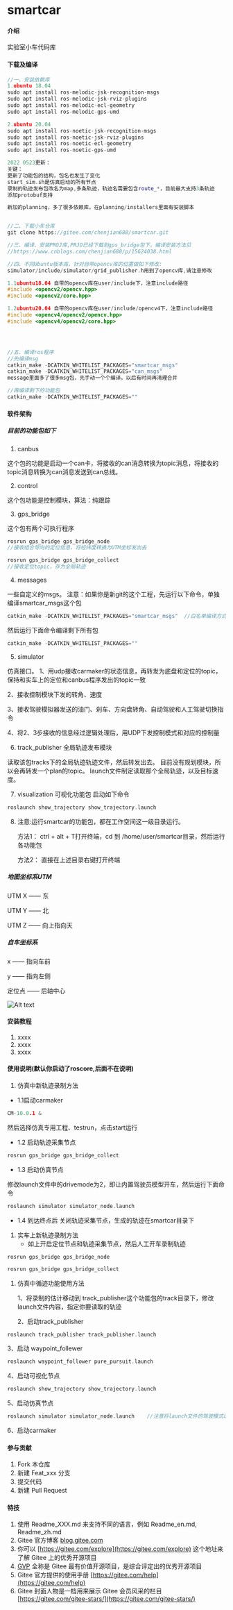 # smartcar

#### 介绍

实验室小车代码库

#### 下载及编译
```C++
//一、安装依赖库
1.ubuntu 18.04
sudo apt install ros-melodic-jsk-recognition-msgs 
sudo apt install ros-melodic-jsk-rviz-plugins
sudo apt install ros-melodic-ecl-geometry
sudo apt install ros-melodic-gps-umd

2.ubuntu 20.04
sudo apt install ros-noetic-jsk-recognition-msgs
sudo apt install ros-noetic-jsk-rviz-plugins
sudo apt install ros-noetic-ecl-geometry
sudo apt install ros-noetic-gps-umd

2022 0523更新：
关键：
更新了功能包的结构，包名也发生了变化
start_sim.sh是仿真启动的所有节点
录制的轨迹发布包改名为map,多条轨迹，轨迹名需要包含route_*，目前最大支持3条轨迹
添加protobuf支持

新加的planning，多了很多依赖库，在planning/installers里面有安装脚本


//二、下载小车仓库
git clone https://gitee.com/chenjian688/smartcar.git

//三、编译、安装PROJ库,PRJO已经下载到gps_bridge包下，编译安装方法见
//https://www.cnblogs.com/chenjian688/p/15624038.html

//四、不同Ubuntu版本高，针对自带opencv库的位置做如下修改:
simulator/include/simulator/grid_publisher.h用到了opencv库,请注意修改

1.1ubuntu18.04 自带的opencv库在user/include下，注意include路径
#include <opencv2/opencv.hpp>
#include <opencv2/core.hpp>

1.2ubuntu20.04 自带的opencv库在user/include/opencv4下，注意include路径
#include <opencv4/opencv2/opencv.hpp>
#include <opencv4/opencv2/core.hpp>




//五、编译ros程序
//先编译msg
catkin_make -DCATKIN_WHITELIST_PACKAGES="smartcar_msgs"
catkin_make -DCATKIN_WHITELIST_PACKAGES="can_msgs"
message里面多了很多msg包，先手动一个个编译。以后有时间再清理合并

//再编译剩下的功能包
catkin_make -DCATKIN_WHITELIST_PACKAGES=""
```


#### 软件架构

##### 目前的功能包如下

1. canbus

这个包的功能是启动一个can卡，将接收的can消息转换为topic消息，将接收的topic消息转换为can消息发送到can总线。

2. control

这个包功能是控制模块，算法：纯跟踪

3. gps_bridge

这个包有两个可执行程序

```C++
rosrun gps_bridge gps_bridge_node
//接收组合导向的定位信息，将经纬度转换为UTM坐标发出去
```

```C++
rosrun gps_bridge gps_bridge_collect
//接收定位topic，存为全局轨迹
```

4. messages

一些自定义的msgs。
注意：如果你是新git的这个工程，先运行以下命令，单独编译smartcar_msgs这个包

```C++
catkin_make -DCATKIN_WHITELIST_PACKAGES="smartcar_msgs"  //白名单编译方式，用完后记得再用一次catkin_make -DCATKIN_WHITELIST_PACKAGES=""，不然只会编译smartcar_msgs 
```

然后运行下面命令编译剩下所有包

```C++
catkin_make -DCATKIN_WHITELIST_PACKAGES=""
```

5. simulator

仿真接口。
1、用udp接收carmaker的状态信息，再转发为底盘和定位的topic，保持和实车上的定位和canbus程序发出的topic一致

2、接收控制模块下发的转角、速度

3、接收驾驶模拟器发送的油门、刹车、方向盘转角、自动驾驶和人工驾驶切换指令

4、将2、3步接收的信息经过逻辑处理后，用UDP下发控制模式和对应的控制量

6. track_publisher 全局轨迹发布模块

读取该包tracks下的全局轨迹轨迹文件，然后转发出去。
目前没有规划模块，所以会再转发一个plan的topic。
launch文件制定读取那个全局轨迹，以及目标速度。

7. visualization 可视化功能包
   启动如下命令

```C++
roslaunch show_trajectory show_trajectory.launch
```

8. 注意:运行smartcar的功能包，都在工作空间这一级目录运行。

   方法1： ctrl + alt + T打开终端，cd 到 /home/user/smartcar目录，然后运行各功能包

   方法2： 直接在上述目录右键打开终端

##### 地图坐标系UTM

UTM X —— 东

UTM Y —— 北

UTM Z —— 向上指向天

##### 自车坐标系

x —— 指向车前

y —— 指向左侧

定位点 —— 后轴中心

![Alt text](/image/car.jpeg)

#### 安装教程

1. xxxx
2. xxxx
3. xxxx

#### 使用说明(默认你启动了roscore,后面不在说明)

1. 仿真中新轨迹录制方法

- 1.1启动carmaker

```C++
CM-10.0.1 &
```

然后选择仿真专用工程、testrun，点击start运行

- 1.2 启动轨迹采集节点

```c++
rosrun gps_bridge gps_bridge_collect
```

- 1.3 启动仿真节点
  
修改launch文件中的drivemode为2，即让内置驾驶员模型开车，然后运行下面命令

```c++
roslaunch simulator simulator_node.launch
```

- 1.4 到达终点后
关闭轨迹采集节点，生成的轨迹在smartcar目录下

1. 实车上新轨迹录制方法
   - 如上开启定位节点和轨迹采集节点，然后人工开车录制轨迹

```
rosrun gps_bridge gps_bridge_node
```

```C++
rosrun gps_bridge gps_bridge_collect
```

1. 仿真中循迹功能使用方法
   
   1、将录制的估计移动到 track_publisher这个功能包的track目录下，修改launch文件内容，指定你要读取的轨迹

   2、启动track_publisher

```C++
roslaunch track_publisher track_publisher.launch
```

3、启动 waypoint_follewer

```C++
roslaunch waypoint_follower pure_pursuit.launch 
```

4、启动可视化节点

```C++
roslaunch show_trajectory show_trajectory.launch
```

5、启动仿真节点

```C++
roslaunch simulator simulator_node.launch    //注意将launch文件的驾驶模式改成1
```

6、启动carmaker

#### 参与贡献

1. Fork 本仓库
2. 新建 Feat_xxx 分支
3. 提交代码
4. 新建 Pull Request

#### 特技

1. 使用 Readme\_XXX.md 来支持不同的语言，例如 Readme\_en.md, Readme\_zh.md
2. Gitee 官方博客 [blog.gitee.com](https://blog.gitee.com)
3. 你可以 [https://gitee.com/explore](https://gitee.com/explore) 这个地址来了解 Gitee 上的优秀开源项目
4. [GVP](https://gitee.com/gvp) 全称是 Gitee 最有价值开源项目，是综合评定出的优秀开源项目
5. Gitee 官方提供的使用手册 [https://gitee.com/help](https://gitee.com/help)
6. Gitee 封面人物是一档用来展示 Gitee 会员风采的栏目 [https://gitee.com/gitee-stars/](https://gitee.com/gitee-stars/)
